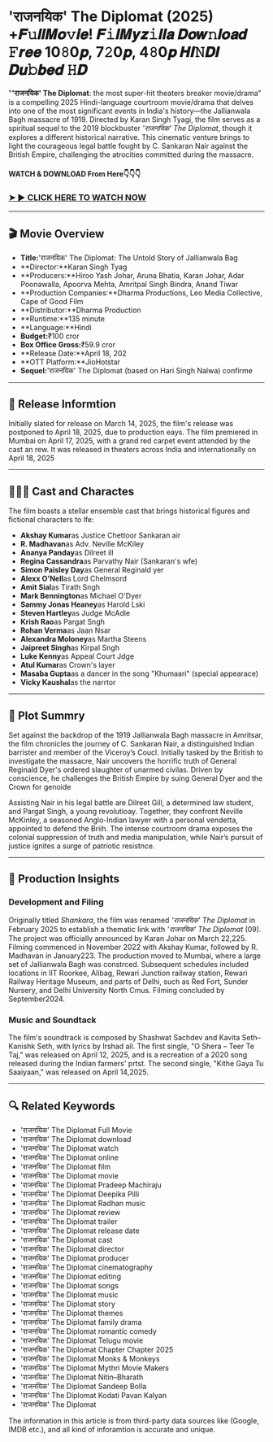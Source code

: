# 'राजनयिक' The Diplomat (2025) +𝑭𝚞𝒍𝒍𝑴𝒐𝚟𝒊𝒆! 𝑭𝚒𝒍𝑴𝒚𝒛𝚒𝒍𝒍𝒂 𝑫𝒐𝒘𝚗𝒍𝒐𝒂𝒅 𝙵𝒓𝒆𝒆 10𝟾0𝒑, 7𝟸0𝒑, 4𝟾0𝒑 𝑯𝑰𝙽𝑫𝑰 𝑫𝒖𝚋𝒃𝒆𝒅 𝙷𝑫

"**'राजनयिक' The Diplomat**: the most super-hit theaters breaker movie/drama" is a compelling 2025 Hindi-language courtroom movie/drama that delves into one of the most significant events in India's history—the Jallianwala Bagh massacre of 1919. Directed by Karan Singh Tyagi, the film serves as a spiritual sequel to the 2019 blockbuster *'राजनयिक' The Diplomat*, though it explores a different historical narrative. This cinematic venture brings to light the courageous legal battle fought by C. Sankaran Nair against the British Empire, challenging the atrocities committed during the massacre.

#### WATCH & DOWNLOAD From Here👇👇👇

### <a href="https://t.co/mRb8Vo8SBS" rel="nofollow">➤ ► CLICK HERE TO WATCH NOW</a>

---

## 🎬 Movie Overview

- **Title:**'राजनयिक' The Diplomat: The Untold Story of Jallianwala Bag  
- **Director:**Karan Singh Tyag  
- **Producers:**Hiroo Yash Johar, Aruna Bhatia, Karan Johar, Adar Poonawalla, Apoorva Mehta, Amritpal Singh Bindra, Anand Tiwar  
- **Production Companies:**Dharma Productions, Leo Media Collective, Cape of Good Film  
- **Distributor:**Dharma Production  
- **Runtime:**135 minute  
- **Language:**Hindi  
- **Budget:**₹100 cror  
- **Box Office Gross:**₹59.9 cror  
- **Release Date:**April 18, 202  
- **OTT Platform:**JioHotstar  
- **Sequel:**'राजनयिक' The Diplomat (based on Hari Singh Nalwa) confirme

---

## 📅 Release Informtion

Initially slated for release on March 14, 2025, the film's release was postponed to April 18, 2025, due to production eays. The film premiered in Mumbai on April 17, 2025, with a grand red carpet event attended by the cast an rew. It was released in theaters across India and internationally on April 18, 2025 

---

## 🧑‍🤝‍🧑 Cast and Charactes

The film boasts a stellar ensemble cast that brings historical figures and fictional characters to lfe:

- **Akshay Kumar**as Justice Chettoor Sankaran air  
- **R. Madhavan**as Adv. Neville McKiley  
- **Ananya Panday**as Dilreet ill  
- **Regina Cassandra**as Parvathy Nair (Sankaran's wfe)  
- **Simon Paisley Day**as General Reginald yer  
- **Alexx O'Nell**as Lord Chelmsord  
- **Amit Sial**as Tirath Sngh  
- **Mark Bennington**as Michael O'Dyer  
- **Sammy Jonas Heaney**as Harold Lski  
- **Steven Hartley**as Judge McAdie  
- **Krish Rao**as Pargat Sngh  
- **Rohan Verma**as Jaan Nsar  
- **Alexandra Moloney**as Martha Steens  
- **Jaipreet Singh**as Kirpal Sngh  
- **Luke Kenny**as Appeal Court Jdge  
- **Atul Kumar**as Crown's layer  
- **Masaba Gupta**as a dancer in the song "Khumaari" (special appearace)  
- **Vicky Kaushal**as the narrtor

---

## 📖 Plot Summry

Set against the backdrop of the 1919 Jallianwala Bagh massacre in Amritsar, the film chronicles the journey of C. Sankaran Nair, a distinguished Indian barrister and member of the Viceroy’s Coucl. Initially tasked by the British to investigate the massacre, Nair uncovers the horrific truth of General Reginald Dyer's ordered slaughter of unarmed civilas. Driven by conscience, he challenges the British Empire by suing General Dyer and the Crown for genoide

Assisting Nair in his legal battle are Dilreet Gill, a determined law student, and Pargat Singh, a young revolutioay. Together, they confront Neville McKinley, a seasoned Anglo-Indian lawyer with a personal vendetta, appointed to defend the Briih. The intense courtroom drama exposes the colonial suppression of truth and media manipulation, while Nair’s pursuit of justice ignites a surge of patriotic resistnce.

---

## 🎥 Production Insights

### Development and Filing

Originally titled *Shankara*, the film was renamed *'राजनयिक' The Diplomat* in February 2025 to establish a thematic link with *'राजनयिक' The Diplomat* (09). The project was officially announced by Karan Johar on March 22,225. Filming commenced in November 2022 with Akshay Kumar, followed by R. Madhavan in January223. The production moved to Mumbai, where a large set of Jallianwala Bagh was constrced. Subsequent schedules included locations in IIT Roorkee, Alibag, Rewari Junction railway station, Rewari Railway Heritage Museum, and parts of Delhi, such as Red Fort, Sunder Nursery, and Delhi University North Cmus. Filming concluded by September2024.

### Music and Soundtack

The film's soundtrack is composed by Shashwat Sachdev and Kavita Seth–Kanishk Seth, with lyrics by Irshad ail. The first single, "O Shera – Teer Te Taj," was released on April 12, 2025, and is a recreation of a 2020 song released during the Indian farmers' prtst. The second single, "Kithe Gaya Tu Saaiyaan," was released on April 14,2025.

---

## 🔍 Related Keywords

- 'राजनयिक' The Diplomat Full Movie  
- 'राजनयिक' The Diplomat download  
- 'राजनयिक' The Diplomat watch  
- 'राजनयिक' The Diplomat online  
- 'राजनयिक' The Diplomat film  
- 'राजनयिक' The Diplomat movie  
- 'राजनयिक' The Diplomat Pradeep Machiraju  
- 'राजनयिक' The Diplomat Deepika Pilli  
- 'राजनयिक' The Diplomat Radhan music  
- 'राजनयिक' The Diplomat review  
- 'राजनयिक' The Diplomat trailer  
- 'राजनयिक' The Diplomat release date  
- 'राजनयिक' The Diplomat cast  
- 'राजनयिक' The Diplomat director  
- 'राजनयिक' The Diplomat producer  
- 'राजनयिक' The Diplomat cinematography  
- 'राजनयिक' The Diplomat editing  
- 'राजनयिक' The Diplomat songs  
- 'राजनयिक' The Diplomat music  
- 'राजनयिक' The Diplomat story  
- 'राजनयिक' The Diplomat themes  
- 'राजनयिक' The Diplomat family drama  
- 'राजनयिक' The Diplomat romantic comedy  
- 'राजनयिक' The Diplomat Telugu movie  
- 'राजनयिक' The Diplomat Chapter Chapter 2025  
- 'राजनयिक' The Diplomat Monks & Monkeys  
- 'राजनयिक' The Diplomat Mythri Movie Makers  
- 'राजनयिक' The Diplomat Nitin–Bharath  
- 'राजनयिक' The Diplomat Sandeep Bolla  
- 'राजनयिक' The Diplomat Kodati Pavan Kalyan  
- 'राजनयिक' The Diplomat

<p>The information in this article is from third-party data sources like (Google, IMDB etc.), and all kind of inforamtion is accurate and unique.</p>
